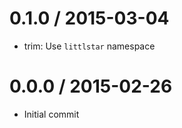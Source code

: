 
0.1.0 / 2015-03-04
==================

  * trim: Use `littlstar` namespace

0.0.0 / 2015-02-26
==================

  * Initial commit
